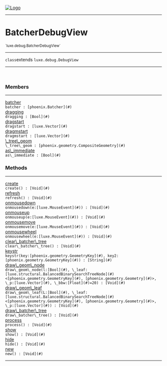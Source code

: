 
[![Logo](../../../images/logo.png)](../../../api/index.html)

---



<h1>BatcherDebugView</h1>
<small>`luxe.debug.BatcherDebugView`</small>



---

`class`extends <code><span>luxe.debug.DebugView</span></code>

---

&nbsp;
&nbsp;



<h3>Members</h3> <hr/><span class="member apipage">
                <a name="batcher"><a class="lift" href="#batcher">batcher</a></a><div class="clear"></div><code class="signature apipage">batcher : [phoenix.Batcher](#)</code><br/></span>
            <span class="small_desc_flat"></span><span class="member apipage">
                <a name="dragging"><a class="lift" href="#dragging">dragging</a></a><div class="clear"></div><code class="signature apipage">dragging : [Bool](#)</code><br/></span>
            <span class="small_desc_flat"></span><span class="member apipage">
                <a name="dragstart"><a class="lift" href="#dragstart">dragstart</a></a><div class="clear"></div><code class="signature apipage">dragstart : [luxe.Vector](#)</code><br/></span>
            <span class="small_desc_flat"></span><span class="member apipage">
                <a name="dragmstart"><a class="lift" href="#dragmstart">dragmstart</a></a><div class="clear"></div><code class="signature apipage">dragmstart : [luxe.Vector](#)</code><br/></span>
            <span class="small_desc_flat"></span><span class="member apipage">
                <a name="_tree_geom"><a class="lift" href="#_tree_geom">\_tree\_geom</a></a><div class="clear"></div><code class="signature apipage">\_tree\_geom : [phoenix.geometry.CompositeGeometry](#)</code><br/></span>
            <span class="small_desc_flat"></span><span class="member apipage">
                <a name="as_immediate"><a class="lift" href="#as_immediate">as\_immediate</a></a><div class="clear"></div><code class="signature apipage">as\_immediate : [Bool](#)</code><br/></span>
            <span class="small_desc_flat"></span>





<h3>Methods</h3> <hr/><span class="method apipage">
            <a name="create"><a class="lift" href="#create">create</a></a> <div class="clear"></div><code class="signature apipage">create() : [Void](#)</code><br/><span class="small_desc_flat"></span>
        </span>
    <span class="method apipage">
            <a name="refresh"><a class="lift" href="#refresh">refresh</a></a> <div class="clear"></div><code class="signature apipage">refresh() : [Void](#)</code><br/><span class="small_desc_flat"></span>
        </span>
    <span class="method apipage">
            <a name="onmousedown"><a class="lift" href="#onmousedown">onmousedown</a></a> <div class="clear"></div><code class="signature apipage">onmousedown(e:[luxe.MouseEvent](#)<span></span>) : [Void](#)</code><br/><span class="small_desc_flat"></span>
        </span>
    <span class="method apipage">
            <a name="onmouseup"><a class="lift" href="#onmouseup">onmouseup</a></a> <div class="clear"></div><code class="signature apipage">onmouseup(e:[luxe.MouseEvent](#)<span></span>) : [Void](#)</code><br/><span class="small_desc_flat"></span>
        </span>
    <span class="method apipage">
            <a name="onmousemove"><a class="lift" href="#onmousemove">onmousemove</a></a> <div class="clear"></div><code class="signature apipage">onmousemove(e:[luxe.MouseEvent](#)<span></span>) : [Void](#)</code><br/><span class="small_desc_flat"></span>
        </span>
    <span class="method apipage">
            <a name="onmousewheel"><a class="lift" href="#onmousewheel">onmousewheel</a></a> <div class="clear"></div><code class="signature apipage">onmousewheel(e:[luxe.MouseEvent](#)<span></span>) : [Void](#)</code><br/><span class="small_desc_flat"></span>
        </span>
    <span class="method apipage">
            <a name="clear_batcher_tree"><a class="lift" href="#clear_batcher_tree">clear\_batcher\_tree</a></a> <div class="clear"></div><code class="signature apipage">clear\_batcher\_tree() : [Void](#)</code><br/><span class="small_desc_flat"></span>
        </span>
    <span class="method apipage">
            <a name="keystr"><a class="lift" href="#keystr">keystr</a></a> <div class="clear"></div><code class="signature apipage">keystr(key:[phoenix.geometry.GeometryKey](#)<span></span>, key2:[phoenix.geometry.GeometryKey](#)<span></span>) : [String](#)</code><br/><span class="small_desc_flat"></span>
        </span>
    <span class="method apipage">
            <a name="draw_geom_node"><a class="lift" href="#draw_geom_node">draw\_geom\_node</a></a> <div class="clear"></div><code class="signature apipage">draw\_geom\_node(l:[Bool](#)<span></span>, \_leaf:[luxe.structural.BalancedBinarySearchTreeNode](#)&lt;[phoenix.geometry.GeometryKey](#), [phoenix.geometry.Geometry](#)&gt;<span></span>, \_p:[luxe.Vector](#)<span></span>, \_bbw:[Float](#)<span>=20</span>) : [Void](#)</code><br/><span class="small_desc_flat"></span>
        </span>
    <span class="method apipage">
            <a name="draw_geom_leaf"><a class="lift" href="#draw_geom_leaf">draw\_geom\_leaf</a></a> <div class="clear"></div><code class="signature apipage">draw\_geom\_leaf(L:[Bool](#)<span></span>, \_leaf:[luxe.structural.BalancedBinarySearchTreeNode](#)&lt;[phoenix.geometry.GeometryKey](#), [phoenix.geometry.Geometry](#)&gt;<span></span>, \_p:[luxe.Vector](#)<span></span>) : [Void](#)</code><br/><span class="small_desc_flat"></span>
        </span>
    <span class="method apipage">
            <a name="draw_batcher_tree"><a class="lift" href="#draw_batcher_tree">draw\_batcher\_tree</a></a> <div class="clear"></div><code class="signature apipage">draw\_batcher\_tree() : [Void](#)</code><br/><span class="small_desc_flat"></span>
        </span>
    <span class="method apipage">
            <a name="process"><a class="lift" href="#process">process</a></a> <div class="clear"></div><code class="signature apipage">process() : [Void](#)</code><br/><span class="small_desc_flat"></span>
        </span>
    <span class="method apipage">
            <a name="show"><a class="lift" href="#show">show</a></a> <div class="clear"></div><code class="signature apipage">show() : [Void](#)</code><br/><span class="small_desc_flat"></span>
        </span>
    <span class="method apipage">
            <a name="hide"><a class="lift" href="#hide">hide</a></a> <div class="clear"></div><code class="signature apipage">hide() : [Void](#)</code><br/><span class="small_desc_flat"></span>
        </span>
    <span class="method apipage">
            <a name="new"><a class="lift" href="#new">new</a></a> <div class="clear"></div><code class="signature apipage">new() : [Void](#)</code><br/><span class="small_desc_flat"></span>
        </span>
    





---

&nbsp;
&nbsp;
&nbsp;
&nbsp;
